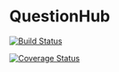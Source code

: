# QuestionHub
[![Build Status](https://travis-ci.org/JamesnThuo/QuestionHub.svg?branch=test-travis)](https://travis-ci.org/JamesnThuo/QuestionHub)

[![Coverage Status](https://coveralls.io/repos/github/JamesnThuo/QuestionHub/badge.svg?branch=travis)](https://coveralls.io/github/JamesnThuo/QuestionHub?branch=travis)

